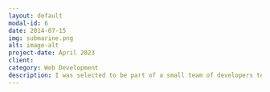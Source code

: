 ```yaml
---
layout: default
modal-id: 6
date: 2014-07-15
img: submarine.png
alt: image-alt
project-date: April 2023
client:
category: Web Development
description: I was selected to be part of a small team of developers to develop the official website of the Google Developers Student Club for Waseda. I developed the website with a colleague. We used the Next.js framework and deployed the website using Vercel. Later, I had the privellege of becoming the lead of the project and we developed a second version of the website with more sophisticated backedn functions with Google Firebase and also a multilingual support for the website.
---
```

